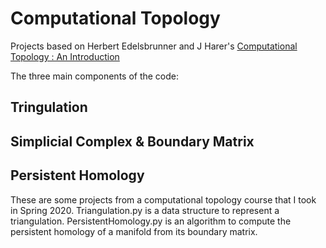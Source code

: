# Computational Topology

Projects based on  Herbert Edelsbrunner and J Harer's [Computational Topology : An Introduction](https://www.maths.ed.ac.uk/~v1ranick/papers/edelcomp.pdf)

The three main components of the code:

## Tringulation

## Simplicial Complex & Boundary Matrix

## Persistent Homology

These are some projects from a computational topology course that I took in Spring 2020.  Triangulation.py is a data structure to represent a triangulation.  PersistentHomology.py is an algorithm to compute the persistent homology of a manifold from its boundary matrix.
